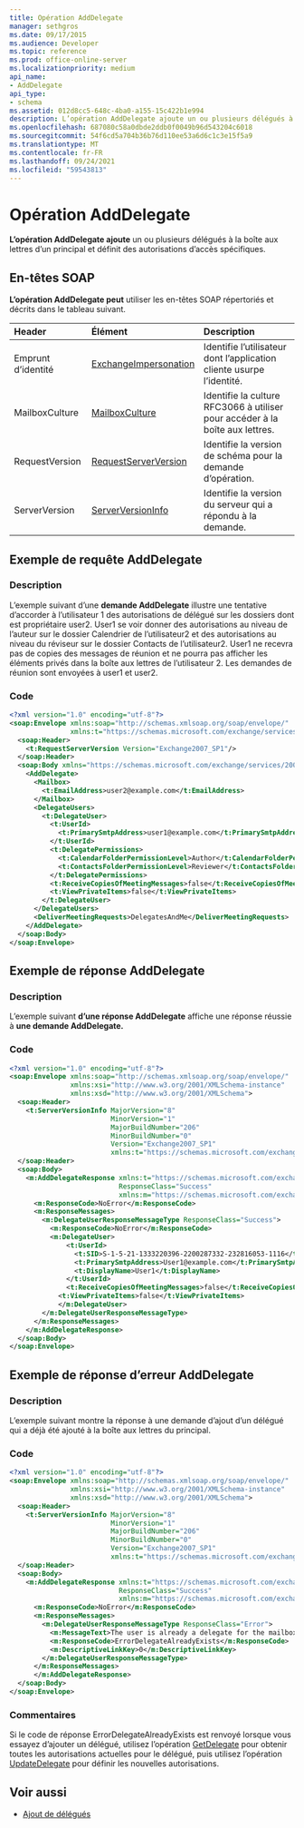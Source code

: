 ```yaml
---
title: Opération AddDelegate
manager: sethgros
ms.date: 09/17/2015
ms.audience: Developer
ms.topic: reference
ms.prod: office-online-server
ms.localizationpriority: medium
api_name:
- AddDelegate
api_type:
- schema
ms.assetid: 012d8cc5-648c-4ba0-a155-15c422b1e994
description: L’opération AddDelegate ajoute un ou plusieurs délégués à la boîte aux lettres d’un principal et définit des autorisations d’accès spécifiques.
ms.openlocfilehash: 687080c58a0dbde2ddb0f0049b96d543204c6018
ms.sourcegitcommit: 54f6cd5a704b36b76d110ee53a6d6c1c3e15f5a9
ms.translationtype: MT
ms.contentlocale: fr-FR
ms.lasthandoff: 09/24/2021
ms.locfileid: "59543813"
---
```

# <a name="adddelegate-operation"></a>Opération AddDelegate

**L’opération AddDelegate ajoute** un ou plusieurs délégués à la boîte aux lettres d’un principal et définit des autorisations d’accès spécifiques. 
  
## <a name="soap-headers"></a>En-têtes SOAP

**L’opération AddDelegate peut** utiliser les en-têtes SOAP répertoriés et décrits dans le tableau suivant. 
  
|**Header**|**Élément**|**Description**|
|:-----|:-----|:-----|
|Emprunt d’identité  <br/> |[ExchangeImpersonation](exchangeimpersonation.md) <br/> |Identifie l’utilisateur dont l’application cliente usurpe l’identité.  <br/> |
|MailboxCulture  <br/> |[MailboxCulture](mailboxculture.md) <br/> |Identifie la culture RFC3066 à utiliser pour accéder à la boîte aux lettres.  <br/> |
|RequestVersion  <br/> |[RequestServerVersion](requestserverversion.md) <br/> |Identifie la version de schéma pour la demande d’opération.  <br/> |
|ServerVersion  <br/> |[ServerVersionInfo](serverversioninfo.md) <br/> |Identifie la version du serveur qui a répondu à la demande.  <br/> |
   
## <a name="adddelegate-request-example"></a>Exemple de requête AddDelegate

### <a name="description"></a>Description

L’exemple suivant d’une **demande AddDelegate** illustre une tentative d’accorder à l’utilisateur 1 des autorisations de délégué sur les dossiers dont est propriétaire user2. User1 se voir donner des autorisations au niveau de l’auteur sur le dossier Calendrier de l’utilisateur2 et des autorisations au niveau du réviseur sur le dossier Contacts de l’utilisateur2. User1 ne recevra pas de copies des messages de réunion et ne pourra pas afficher les éléments privés dans la boîte aux lettres de l’utilisateur 2. Les demandes de réunion sont envoyées à user1 et user2. 
  
### <a name="code"></a>Code

```XML
<?xml version="1.0" encoding="utf-8"?>
<soap:Envelope xmlns:soap="http://schemas.xmlsoap.org/soap/envelope/"
               xmlns:t="https://schemas.microsoft.com/exchange/services/2006/types">
  <soap:Header>
    <t:RequestServerVersion Version="Exchange2007_SP1"/>
  </soap:Header>
  <soap:Body xmlns="https://schemas.microsoft.com/exchange/services/2006/messages">
    <AddDelegate>
      <Mailbox>
        <t:EmailAddress>user2@example.com</t:EmailAddress>
      </Mailbox>
      <DelegateUsers>
        <t:DelegateUser>
          <t:UserId>
            <t:PrimarySmtpAddress>user1@example.com</t:PrimarySmtpAddress>
          </t:UserId>
          <t:DelegatePermissions>
            <t:CalendarFolderPermissionLevel>Author</t:CalendarFolderPermissionLevel>
            <t:ContactsFolderPermissionLevel>Reviewer</t:ContactsFolderPermissionLevel>
          </t:DelegatePermissions>
          <t:ReceiveCopiesOfMeetingMessages>false</t:ReceiveCopiesOfMeetingMessages>
          <t:ViewPrivateItems>false</t:ViewPrivateItems>
        </t:DelegateUser>
      </DelegateUsers>
      <DeliverMeetingRequests>DelegatesAndMe</DeliverMeetingRequests>
    </AddDelegate>
  </soap:Body>
</soap:Envelope>
```

## <a name="adddelegate-response-example"></a>Exemple de réponse AddDelegate

### <a name="description"></a>Description

L’exemple suivant **d’une réponse AddDelegate** affiche une réponse réussie à **une demande AddDelegate.** 
  
### <a name="code"></a>Code

```XML
<?xml version="1.0" encoding="utf-8"?>
<soap:Envelope xmlns:soap="http://schemas.xmlsoap.org/soap/envelope/" 
               xmlns:xsi="http://www.w3.org/2001/XMLSchema-instance" 
               xmlns:xsd="http://www.w3.org/2001/XMLSchema">
  <soap:Header>
    <t:ServerVersionInfo MajorVersion="8" 
                         MinorVersion="1" 
                         MajorBuildNumber="206" 
                         MinorBuildNumber="0" 
                         Version="Exchange2007_SP1" 
                         xmlns:t="https://schemas.microsoft.com/exchange/services/2006/types" />
  </soap:Header>
  <soap:Body>
    <m:AddDelegateResponse xmlns:t="https://schemas.microsoft.com/exchange/services/2006/types" 
                           ResponseClass="Success" 
                           xmlns:m="https://schemas.microsoft.com/exchange/services/2006/messages">
      <m:ResponseCode>NoError</m:ResponseCode>
      <m:ResponseMessages>
        <m:DelegateUserResponseMessageType ResponseClass="Success">
          <m:ResponseCode>NoError</m:ResponseCode>
          <m:DelegateUser>
              <t:UserId>
                <t:SID>S-1-5-21-1333220396-2200287332-232816053-1116</t:SID>
                <t:PrimarySmtpAddress>User1@example.com</t:PrimarySmtpAddress>
                <t:DisplayName>User1</t:DisplayName>
              </t:UserId>
              <t:ReceiveCopiesOfMeetingMessages>false</t:ReceiveCopiesOfMeetingMessages>
            <t:ViewPrivateItems>false</t:ViewPrivateItems>
            </m:DelegateUser>
        </m:DelegateUserResponseMessageType>
      </m:ResponseMessages>
    </m:AddDelegateResponse>
  </soap:Body>
</soap:Envelope>
```

## <a name="adddelegate-error-response-example"></a>Exemple de réponse d’erreur AddDelegate

### <a name="description"></a>Description

L’exemple suivant montre la réponse à une demande d’ajout d’un délégué qui a déjà été ajouté à la boîte aux lettres du principal.
  
### <a name="code"></a>Code

```XML
<?xml version="1.0" encoding="utf-8"?>
<soap:Envelope xmlns:soap="http://schemas.xmlsoap.org/soap/envelope/" 
               xmlns:xsi="http://www.w3.org/2001/XMLSchema-instance" 
               xmlns:xsd="http://www.w3.org/2001/XMLSchema">
  <soap:Header>
    <t:ServerVersionInfo MajorVersion="8" 
                         MinorVersion="1" 
                         MajorBuildNumber="206" 
                         MinorBuildNumber="0" 
                         Version="Exchange2007_SP1" 
                         xmlns:t="https://schemas.microsoft.com/exchange/services/2006/types" />
  </soap:Header>
  <soap:Body>
    <m:AddDelegateResponse xmlns:t="https://schemas.microsoft.com/exchange/services/2006/types"
                           ResponseClass="Success"
                           xmlns:m="https://schemas.microsoft.com/exchange/services/2006/messages">
      <m:ResponseCode>NoError</m:ResponseCode>
      <m:ResponseMessages>
        <m:DelegateUserResponseMessageType ResponseClass="Error">
          <m:MessageText>The user is already a delegate for the mailbox.</m:MessageText>
          <m:ResponseCode>ErrorDelegateAlreadyExists</m:ResponseCode>
          <m:DescriptiveLinkKey>0</m:DescriptiveLinkKey>
        </m:DelegateUserResponseMessageType>
      </m:ResponseMessages>
      </m:AddDelegateResponse>
  </soap:Body>
</soap:Envelope>
```

### <a name="comments"></a>Commentaires

Si le code de réponse ErrorDelegateAlreadyExists est renvoyé lorsque vous essayez d’ajouter un délégué, utilisez l’opération [GetDelegate](getdelegate-operation.md) pour obtenir toutes les autorisations actuelles pour le délégué, puis utilisez l’opération [UpdateDelegate](updatedelegate-operation.md) pour définir les nouvelles autorisations. 
  
## <a name="see-also"></a>Voir aussi

- [Ajout de délégués](https://msdn.microsoft.com/library/3a744150-66a3-4a13-9433-793603ba5038%28Office.15%29.aspx)

